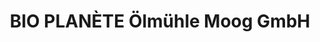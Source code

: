 ---
title: "BIO PLANÈTE Ölmühle Moog GmbH"
url: /lommatzsch/bio-planete-oelmuehle-moog-gmbh/
shop: Hofladen
---